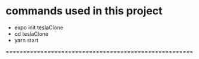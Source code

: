 # commands used in this project

- expo init teslaClone
- cd teslaClone
- yarn start

======================================================
